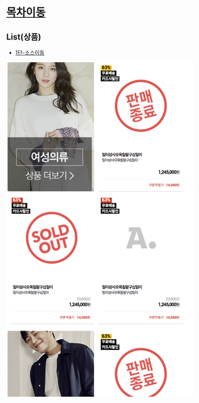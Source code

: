 
# [목차이동](https://github.com/Guide-Line/Auction-promotion-guide#TOC)

## <a name='list'>List(상품)</a>



  - [1단-소스이동](https://github.com/Guide-Line/Auction-promotion-guide/blob/master/list/other_version_01/m_5_brand_goods_c2_list.html)

  ![Alt text](../../img/list_i_1.jpg)  

  
 

